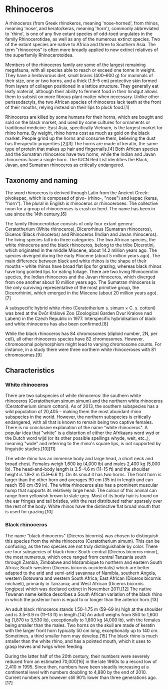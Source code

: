 Rhinoceros
==========

A rhinoceros (from Greek rhinokeros, meaning 'nose-horned', from rhinos,
meaning 'nose', and kerato/keras, meaning 'horn'), commonly abbreviated
to 'rhino', is one of any five extant species of odd-toed ungulates in
the family Rhinocerotidae, as well as any of the numerous extinct
species. Two of the extant species are native to Africa and three to
Southern Asia. The term "rhinoceros" is often more broadly applied to
now extinct relatives of the superfamily Rhinocerotoidea.

Members of the rhinoceros family are some of the largest remaining
megafauna, with all species able to reach or exceed one tonne in weight.
They have a herbivorous diet, small brains (400–600 g) for mammals of
their size, one or two horns, and a thick (1.5–5 cm) protective skin
formed from layers of collagen positioned in a lattice structure. They
generally eat leafy material, although their ability to ferment food in
their hindgut allows them to subsist on more fibrous plant matter when
necessary. Unlike other perissodactyls, the two African species of
rhinoceros lack teeth at the front of their mouths, relying instead on
their lips to pluck food.\[1\]

Rhinoceros are killed by some humans for their horns, which are bought
and sold on the black market, and used by some cultures for ornaments or
traditional medicine. East Asia, specifically Vietnam, is the largest
market for rhino horns. By weight, rhino horns cost as much as gold on
the black market. People grind up the horns and consume them, believing
the dust has therapeutic properties.\[2\]\[3\] The horns are made of
keratin, the same type of protein that makes up hair and
fingernails.\[4\] Both African species and the Sumatran rhinoceros have
two horns, while the Indian and Javan rhinoceros have a single horn. The
IUCN Red List identifies the Black, Javan, and Sumatran rhinoceros as
critically endangered.

Taxonomy and naming
-------------------

The word rhinoceros is derived through Latin from the Ancient Greek:
pivokepac, which is composed of pivo- (rhino-, "nose") and kepac (keras,
"horn"). The plural in English is rhinoceros or rhinoceroses. The
collective noun for a group of rhinoceroses is crash or herd. The name
has been in use since the 14th century.\[6\]

The family Rhinocerotidae consists of only four extant genera:
Ceratotherium (White rhinoceros), Dicerorhinus (Sumatran rhinoceros),
Diceros (Black rhinoceros) and Rhinoceros (Indian and Javan rhinoceros).
The living species fall into three categories. The two African species,
the white rhinoceros and the black rhinoceros, belong to the tribe
Dicerotini, which originated in the middle Miocene, about 14.2 million
years ago. The species diverged during the early Pliocene (about 5
million years ago). The main difference between black and white rhinos
is the shape of their mouths – white rhinos have broad flat lips for
grazing, whereas black rhinos have long pointed lips for eating foliage.
There are two living Rhinocerotini species, the Indian rhinoceros and
the Javan rhinoceros, which diverged from one another about 10 million
years ago. The Sumatran rhinoceros is the only surviving representative
of the most primitive group, the Dicerorhinini, which emerged in the
Miocene (about 20 million years ago).\[7\]

A subspecific hybrid white rhino (Ceratotherium s. simum × C. s.
cottoni) was bred at the Dvůr Králové Zoo (Zoological Garden Dvur
Kralove nad Labem) in the Czech Republic in 1977. Interspecific
hybridisation of black and white rhinoceros has also been
confirmed.\[8\]

While the black rhinoceros has 84 chromosomes (diploid number, 2N, per
cell), all other rhinoceros species have 82 chromosomes. However,
chromosomal polymorphism might lead to varying chromosome counts. For
instance, in a study there were three northern white rhinoceroses with
81 chromosomes.\[9\]

Characteristics
---------------

### White rhinoceros

There are two subspecies of white rhinoceros: the southern white
rhinoceros (Ceratotherium simum simum) and the northern white rhinoceros
(Ceratotherium simum cottoni). As of 2013, the southern subspecies has a
wild population of 20,405 – making them the most abundant rhino
subspecies in the world. However, the northern subspecies is critically
endangered, with all that is known to remain being two captive females.
There is no conclusive explanation of the name "white rhinoceros". A
popular idea that "white" is a distortion of either the Afrikaans word
wyd or the Dutch word wijd (or its other possible spellings whyde, weit,
etc.,), meaning "wide" and referring to the rhino's square lips, is not
supported by linguistic studies.\[10\]\[11\]

The white rhino has an immense body and large head, a short neck and
broad chest. Females weigh 1,600 kg (4,000 lb) and males 2,400 kg (5,000
lb). The head-and-body length is 3.5–4.6 m (11–15 ft) and the shoulder
height is 1.8–2 m (5.9–6.6 ft). On its snout it has two horns. The front
horn is larger than the other horn and averages 90 cm (35 in) in length
and can reach 150 cm (59 in). The white rhinoceros also has a prominent
muscular hump that supports its relatively large head. The colour of
this animal can range from yellowish brown to slate grey. Most of its
body hair is found on the ear fringes and tail bristles, with the rest
distributed rather sparsely over the rest of the body. White rhinos have
the distinctive flat broad mouth that is used for grazing.\[10\]

### Black rhinoceros

The name "black rhinoceros" (Diceros bicornis) was chosen to distinguish
this species from the white rhinoceros (Ceratotherium simum). This can
be confusing, as the two species are not truly distinguishable by color.
There are four subspecies of black rhino: South-central (Diceros
bicornis minor), the most numerous, which once ranged from central
Tanzania south through Zambia, Zimbabwe and Mozambique to northern and
eastern South Africa; South-western (Diceros bicornis occidentalis)
which are better adapted to the arid and semi-arid savannas of Namibia,
southern Angola, western Botswana and western South Africa; East African
(Diceros bicornis michaeli), primarily in Tanzania; and West African
(Diceros bicornis longipes) which was declared extinct in November
2011.\[12\] The native Tswanan name keitloa describes a South African
variation of the black rhino in which the posterior horn is equal to or
longer than the anterior horn.\[13\]

An adult black rhinoceros stands 1.50–1.75 m (59–69 in) high at the
shoulder and is 3.5–3.9 m (11–13 ft) in length.\[14\] An adult weighs
from 850 to 1,600 kg (1,870 to 3,530 lb), exceptionally to 1,800 kg
(4,000 lb), with the females being smaller than the males. Two horns on
the skull are made of keratin with the larger front horn typically 50 cm
long, exceptionally up to 140 cm. Sometimes, a third smaller horn may
develop.\[15\] The black rhino is much smaller than the white rhino, and
has a pointed mouth, which it uses to grasp leaves and twigs when
feeding.

During the latter half of the 20th century, their numbers were severely
reduced from an estimated 70,000\[16\] in the late 1960s to a record low
of 2,410 in 1995. Since then, numbers have been steadily increasing at a
continental level with numbers doubling to 4,880 by the end of 2010.
Current numbers are however still 90% lower than three generations
ago.\[17\]
